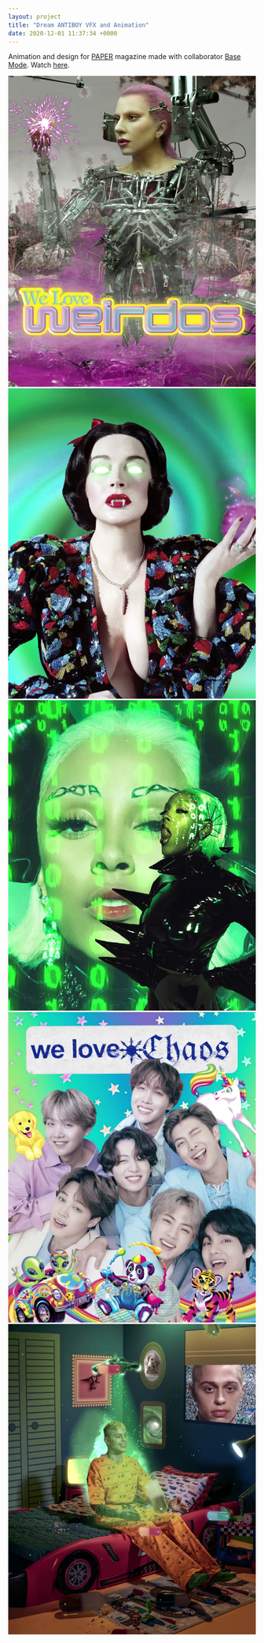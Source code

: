```yaml
---
layout: project
title: "Dream ANTIBOY VFX and Animation"
date: 2020-12-01 11:37:34 +0000
---
```



Animation and design for [PAPER](https://www.papermag.com/) magazine made with collaborator [Base Mode](https://www.instagram.com/base__mode/). Watch [here](https://www.instagram.com/p/CHyfMpOBXjj/).

![](/assets/paper/3.jpg)
![](/assets/paper/2.jpg)
![](/assets/paper/1.jpg)
![](/assets/paper/4.jpg)
![](/assets/paper/5.jpg)